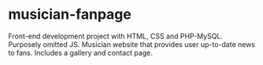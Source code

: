 # musician-fanpage
Front-end development project with HTML, CSS and PHP-MySQL. Purposely omitted JS. Musician website that provides user up-to-date news to fans. Includes a gallery and contact page.
